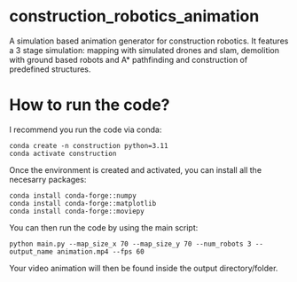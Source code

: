 # construction_robotics_animation
 A simulation based animation generator for construction robotics. It features a 3 stage simulation: mapping with simulated drones and slam, demolition with ground based robots and A* pathfinding and construction of predefined structures.

# How to run the code?
 I recommend you run the code via conda:

 ```
 conda create -n construction python=3.11
 conda activate construction
 ```

 Once the environment is created and activated, you can install all the necesarry packages:

 ```
 conda install conda-forge::numpy
 conda install conda-forge::matplotlib
 conda install conda-forge::moviepy
 ```

 You can then run the code by using the main script:

 ```
 python main.py --map_size_x 70 --map_size_y 70 --num_robots 3 --output_name animation.mp4 --fps 60
 ```

 Your video animation will then be found inside the output directory/folder.